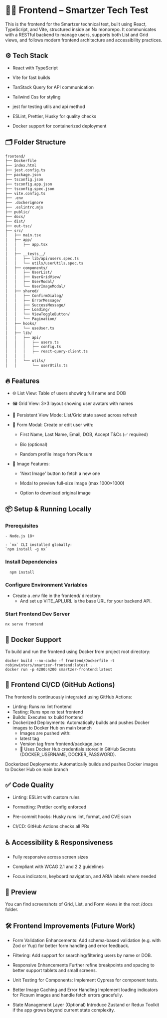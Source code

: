 # 🧑‍🎨 Frontend – Smartzer Tech Test

This is the frontend for the Smartzer technical test, built using React, TypeScript, and Vite, structured inside an Nx monorepo. It communicates with a RESTful backend to manage users, supports both List and Grid views, and follows modern frontend architecture and accessibility practices.

## ⚙️ Tech Stack

- React with TypeScript

- Vite for fast builds

- TanStack Query for API communication

- Tailwind Css for styling

- jest for testing utils and api method

- ESLint, Prettier, Husky for quality checks

- Docker support for containerized deployment

## 🗂 Folder Structure

```bash
frontend/
├── Dockerfile
├── index.html
├── jest.config.ts
├── package.json
├── tsconfig.json
├── tsconfig.app.json
├── tsconfig.spec.json
├── vite.config.ts
├── .env
├── .dockerignore
├── .eslintrc.mjs
├── public/
├── docs/
├── dist/
├── out-tsc/
├── src/
│   ├── main.tsx
│   ├── app/
│   │   ├── app.tsx
│   │
│   ├── __tests__/
│   │   ├── lib/api/users.spec.ts
│   │   └── utils/userUtils.spec.ts
│   ├── components/
│   │   ├── UserList/
│   │   ├── UserGridView/
│   │   ├── UserModal/
│   │   └── UserImageModal/
│   ├── shared/
│   │   ├── ConfirmDialog/
│   │   ├── ErrorMessage/
│   │   ├── SuccessMessage/
│   │   ├── Loading/
│   │   └── ViewToggleButton/
│   │   └── Pagination/
│   ├── hooks/
│   │   └── useUser.ts
│   ├── lib/
│   │   ├── api/
│   │   │   ├── users.ts
│   │   │   ├── config.ts
│   │   │   ├── react-query-client.ts
│   │   │
│   │   └── utils/
│   │       └── userUtils.ts
```

## 🔥 Features

- 🌐 List View: Table of users showing full name and DOB

- 🖼 Grid View: 3×3 layout showing user avatars with names

- 🔄 Persistent View Mode: List/Grid state saved across refresh

- 📝 Form Modal: Create or edit user with:

  - First Name, Last Name, Email, DOB, Accept T&Cs (✅ required)

  - Bio (optional)

  - Random profile image from Picsum

- 📸 Image Features:

  - 'Next Image' button to fetch a new one

  - Modal to preview full-size image (max 1000×1000)

  - Option to download original image

## 📦 Setup & Running Locally

### Prerequisites

    - Node.js 18+

    - `nx` CLI installed globally:
    `npm install -g nx`

### Install Dependencies

```
  npm install
```

### Configure Environment Variables

- Create a .env file in the frontend/ directory:
  - And set up VITE_API_URL is the base URL for your backend API.

### Start Frontend Dev Server

```
nx serve frontend
```

## 🐳 Docker Support

To build and run the frontend using Docker from project root directory:

```
docker build --no-cache -f frontend/Dockerfile -t robinwinters/smartzer-frontend:latest .
docker run -p 4200:4200 smartzer-frontend:latest

```

## 🚀 Frontend CI/CD (GitHub Actions)

The frontend is continuously integrated using GitHub Actions:

- Linting: Runs nx lint frontend
- Testing: Runs npx nx test frontend
- Builds: Executes nx build frontend
- Dockerized Deployments: Automatically builds and pushes Docker images to Docker Hub on main branch
  - Images are pushed with:
  - latest tag
  - Version tag from frontend/package.json
  - 🔐 Uses Docker Hub credentials stored in GitHub Secrets (DOCKER_USERNAME, DOCKER_PASSWORD).

Dockerized Deployments: Automatically builds and pushes Docker images to Docker Hub on main branch

## ✅ Code Quality

- Linting: ESLint with custom rules

- Formatting: Prettier config enforced

- Pre-commit hooks: Husky runs lint, format, and CVE scan

- CI/CD: GitHub Actions checks all PRs

## ♿ Accessibility & Responsiveness

- Fully responsive across screen sizes

- Compliant with WCAG 2.1 and 2.2 guidelines

- Focus indicators, keyboard navigation, and ARIA labels where needed

## 📸 Preview

You can find screenshots of Grid, List, and Form views in the root /docs folder.

## 🛠 Frontend Improvements (Future Work)

- Form Validation Enhancements:
  Add schema-based validation (e.g. with Zod or Yup) for better form handling and error feedback.

- Filtering:
  Add support for searching/filtering users by name or DOB.

- Responsive Enhancements
  Further refine breakpoints and spacing to better support tablets and small screens.

- Unit Testing for Components:
  Implement Cypress for component tests.

- Better Image Caching and Error Handling
  Implement loading indicators for Picsum images and handle fetch errors gracefully.

- State Management Layer (Optional)
  Introduce Zustand or Redux Toolkit if the app grows beyond current state complexity.
